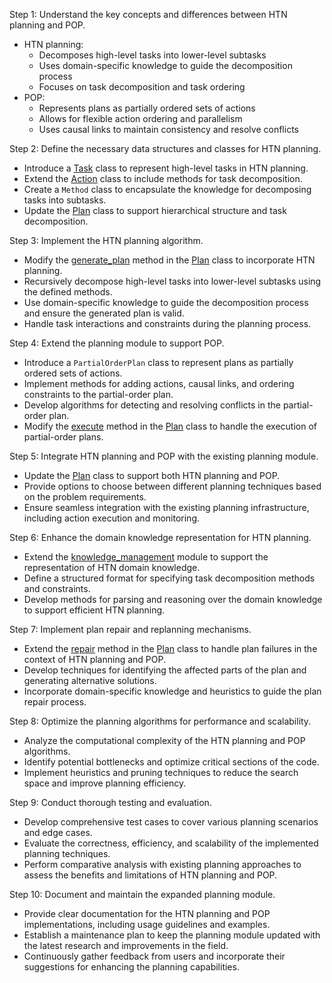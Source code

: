 
Step 1: Understand the key concepts and differences between HTN planning and POP.
- HTN planning:
  - Decomposes high-level tasks into lower-level subtasks
  - Uses domain-specific knowledge to guide the decomposition process
  - Focuses on task decomposition and task ordering
- POP:
  - Represents plans as partially ordered sets of actions
  - Allows for flexible action ordering and parallelism
  - Uses causal links to maintain consistency and resolve conflicts

Step 2: Define the necessary data structures and classes for HTN planning.
- Introduce a [Task](file:///Users/kinglerbercy/Projects/Apps/sandbox/dify/api/models/mabos/planning.py#41%2C7-41%2C7) class to represent high-level tasks in HTN planning.
- Extend the [Action](file:///Users/kinglerbercy/Projects/Apps/sandbox/dify/api/models/mabos/reasoning.py#35%2C29-35%2C29) class to include methods for task decomposition.
- Create a `Method` class to encapsulate the knowledge for decomposing tasks into subtasks.
- Update the [Plan](file:///Users/kinglerbercy/Projects/Apps/sandbox/dify/api/models/mabos/reasoning.py#30%2C7-30%2C7) class to support hierarchical structure and task decomposition.

Step 3: Implement the HTN planning algorithm.
- Modify the [generate_plan](file:///Users/kinglerbercy/Projects/Apps/sandbox/dify/mabos/planning/plan.py#232%2C25-232%2C25) method in the [Plan](file:///Users/kinglerbercy/Projects/Apps/sandbox/dify/api/models/mabos/reasoning.py#30%2C7-30%2C7) class to incorporate HTN planning.
- Recursively decompose high-level tasks into lower-level subtasks using the defined methods.
- Use domain-specific knowledge to guide the decomposition process and ensure the generated plan is valid.
- Handle task interactions and constraints during the planning process.

Step 4: Extend the planning module to support POP.
- Introduce a `PartialOrderPlan` class to represent plans as partially ordered sets of actions.
- Implement methods for adding actions, causal links, and ordering constraints to the partial-order plan.
- Develop algorithms for detecting and resolving conflicts in the partial-order plan.
- Modify the [execute](file:///Users/kinglerbercy/Projects/Apps/sandbox/dify/mabos/planning/plan.py#18%2C9-18%2C9) method in the [Plan](file:///Users/kinglerbercy/Projects/Apps/sandbox/dify/api/models/mabos/reasoning.py#30%2C7-30%2C7) class to handle the execution of partial-order plans.

Step 5: Integrate HTN planning and POP with the existing planning module.
- Update the [Plan](file:///Users/kinglerbercy/Projects/Apps/sandbox/dify/api/models/mabos/reasoning.py#30%2C7-30%2C7) class to support both HTN planning and POP.
- Provide options to choose between different planning techniques based on the problem requirements.
- Ensure seamless integration with the existing planning infrastructure, including action execution and monitoring.

Step 6: Enhance the domain knowledge representation for HTN planning.
- Extend the [knowledge_management](file:///Users/kinglerbercy/Projects/Apps/sandbox/dify/mabos/mabos-docs/tree_structure.md#66%2C5-66%2C5) module to support the representation of HTN domain knowledge.
- Define a structured format for specifying task decomposition methods and constraints.
- Develop methods for parsing and reasoning over the domain knowledge to support efficient HTN planning.

Step 7: Implement plan repair and replanning mechanisms.
- Extend the [repair](file:///Users/kinglerbercy/Projects/Apps/sandbox/dify/mabos/planning/plan.py#26%2C26-26%2C26) method in the [Plan](file:///Users/kinglerbercy/Projects/Apps/sandbox/dify/api/models/mabos/reasoning.py#30%2C7-30%2C7) class to handle plan failures in the context of HTN planning and POP.
- Develop techniques for identifying the affected parts of the plan and generating alternative solutions.
- Incorporate domain-specific knowledge and heuristics to guide the plan repair process.

Step 8: Optimize the planning algorithms for performance and scalability.
- Analyze the computational complexity of the HTN planning and POP algorithms.
- Identify potential bottlenecks and optimize critical sections of the code.
- Implement heuristics and pruning techniques to reduce the search space and improve planning efficiency.

Step 9: Conduct thorough testing and evaluation.
- Develop comprehensive test cases to cover various planning scenarios and edge cases.
- Evaluate the correctness, efficiency, and scalability of the implemented planning techniques.
- Perform comparative analysis with existing planning approaches to assess the benefits and limitations of HTN planning and POP.

Step 10: Document and maintain the expanded planning module.
- Provide clear documentation for the HTN planning and POP implementations, including usage guidelines and examples.
- Establish a maintenance plan to keep the planning module updated with the latest research and improvements in the field.
- Continuously gather feedback from users and incorporate their suggestions for enhancing the planning capabilities.